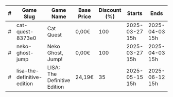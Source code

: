 |#|Game Slug|Game Name|Base Price|Discount (%)|Starts|Ends|
|---|---|---|---|---|---|---|
|#|cat-quest-8373e0|Cat Quest|0,00€|100|2025-03-27 15h|2025-04-03 15h|
|#|neko-ghost-jump|Neko Ghost, Jump!|0,00€|100|2025-03-27 15h|2025-04-03 15h|
|#|lisa-the-definitive-edition|LISA: The Definitive Edition|24,19€|35|2025-05-15 15h|2025-06-12 15h|
